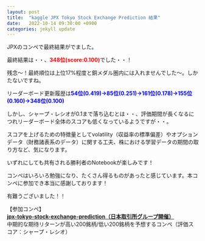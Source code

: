 ```yaml
---
layout: post
title:  "kaggle JPX Tokyo Stock Exchange Prediction 結果"
date:   2022-10-14 09:30:00 +0900
categories: jekyll update
---
```


JPXのコンペで最終結果がでました。

最終結果は・・、<span style="color: red; ">**348位(score:0.100)**</span>でした・・！

残念～！最終順位は上位17%程度と銅メダル圏内には入れませんでした～。しかたないですね。

リーダーボード更新履歴は<span style="color: blue; ">**54位(0.419)→85位(0.251)→161位(0.178)→155位(0.160)→348位(0.100)**</span>

しかし、シャープ・レシオが0.1まで落ち込むとは・・、評価期間が長くなるにつれリーダーボード全体のスコアも低くなっているようですが・・。

スコアを上げるための特徴量としてvolatility（収益率の標準偏差）やオプションデータ（財務諸表系のデータ）に関する工夫、株における学習データの期間の取り方など、気になります。

いずれにしても共有される勝利者のNotebookが楽しみです！

コンペはいろいろ勉強になり、たくさん得るものがあったと感じています。本コンペに参加でき本当に感謝しております！

有難うございました！！

【参加コンペ】  
**<a href="https://www.kaggle.com/competitions/jpx-tokyo-stock-exchange-prediction" target="_blank">jpx-tokyo-stock-exchange-prediction（日本取引所グループ開催）</a>**  
中期的な期待リターンが高い200銘柄/低い200銘柄を予想するコンペ（評価スコア：シャープ・レシオ）  


